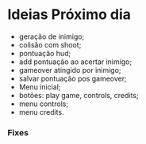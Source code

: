 # Ideias Próximo dia

  * geração de inimigo;
  * colisão com shoot;
  * pontuação hud;
  * add pontuação ao acertar inimigo;
  * gameover atingido por inimigo;
  * salvar pontuação pos gameover;
  * Menu inicial;
  * botões: play game, controls, credits;
  * menu controls;
  * menu credits.
  
### Fixes
